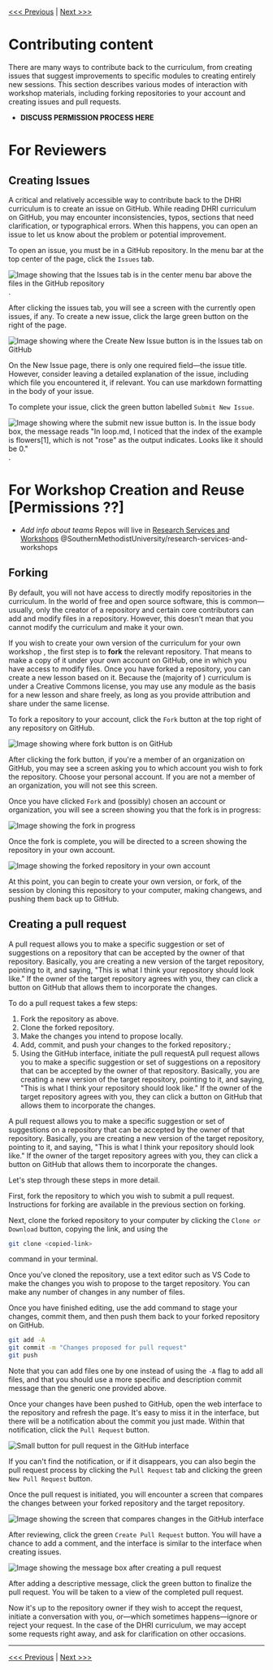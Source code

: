 [<<< Previous](style_guide.md)   | [Next >>>](checklist.md)   

# Contributing content

There are many ways to contribute back to the curriculum, from creating issues that suggest improvements to specific modules to creating entirely new sessions. This section describes various modes of interaction with workshop materials, including forking repositories to your account and creating issues and pull requests.

* **DISCUSS PERMISSION PROCESS HERE**


# For Reviewers  
## Creating Issues

A critical and relatively accessible way to contribute back to the DHRI curriculum is to create an issue on GitHub. While reading DHRI curriculum on GitHub, you may encounter inconsistencies, typos, sections that need clarification, or typographical errors. When this happens, you can open an issue to let us know about the problem or potential improvement.

To open an issue, you must be in a GitHub repository. In the menu bar at the top center of the page, click the `Issues` tab.

![Image showing that the Issues tab is in the center menu bar above the files in the GitHub repository](issues_tab.png).

After clicking the issues tab, you will see a screen with the currently open issues, if any. To create a new issue, click the large green button on the right of the page.

![Image showing where the Create New Issue button is in the Issues tab on GitHub](new_issue.png)

On the New Issue page, there is only one required field—the issue title. However, consider leaving a detailed explanation of the issue, including which file you encountered it, if relevant. You can use markdown formatting in the body of your issue.

To complete your issue, click the green button labelled `Submit New Issue`.

![Image showing where the submit new issue button is. In the issue body box, the message reads "In loop.md, I noticed that the index of the example is flowers[1], which is not "rose" as the output indicates. Looks like it should be 0."](finish_new_issue.png).

# For Workshop Creation and Reuse  [Permissions ??]

* *Add info about teams*
Repos will live in [Research Services and Workshops](https://github.com/orgs/SouthernMethodistUniversity/teams/research-services-and-workshops)
@SouthernMethodistUniversity/research-services-and-workshops

## Forking

By default, you will not have access to directly modify repositories in the curriculum. In the world of free and open source software, this is common—usually, only the creator of a repository and certain core contributors can add and modify files in a repository. However, this doesn't mean that you cannot modify the curriculum and make it your own.

If you wish to create your own version of the curriculum for your own workshop , the first step is to **fork** the relevant repository. That means to make a copy of it under your own account on GitHub, one in which you have access to modify files. Once you have forked a repository, you can create a new lesson based on it. Because the (majority of ) curriculum is under a Creative Commons license, you may use any module as the basis for a new lesson and share freely, as long as you provide attribution and share under the same license.

To fork a repository to your account, click the `Fork` button at the top right of any repository on GitHub.

![Image showing where fork button is on GitHub](fork.png)

After clicking the fork button, if you're a member of an organization on GitHub, you may see a screen asking you to which account you wish to fork the repository. Choose your personal account. If you are not a member of an organization, you will not see this screen.

Once you have clicked `Fork` and (possibly) chosen an account or organization, you will see a screen showing you that the fork is in progress:

![Image showing the fork in progress](currently-forking.png)

Once the fork is complete, you will be directed to a screen showing the repository in your own account.

![Image showing the forked repository in your own account](after-forking.png)

At this point, you can begin to create your own version, or fork,  of the session by cloning this repository to your computer, making changews, and pushing them back up to GitHub.

## Creating a pull request

A pull request allows you to make a specific suggestion or set of suggestions on a repository that can be accepted by the owner of that repository. Basically, you are creating a new version of the target repository, pointing to it, and saying, "This is what I think your repository should look like." If the owner of the target repository agrees with you, they can click a button on GitHub that allows them to incorporate the changes.

To do a pull request takes a few steps:

1. Fork the repository as above.
2. Clone the forked repository.
3. Make the changes you intend to propose locally.
4. Add, commit, and push your changes to the forked repository.;
5. Using the GitHub interface, initiate the pull requestA pull request allows you to make a specific suggestion or set of suggestions on a repository that can be accepted by the owner of that repository. Basically, you are creating a new version of the target repository, pointing to it, and saying, "This is what I think your repository should look like." If the owner of the target repository agrees with you, they can click a button on GitHub that allows them to incorporate the changes.

A pull request allows you to make a specific suggestion or set of suggestions on a repository that can be accepted by the owner of that repository. Basically, you are creating a new version of the target repository, pointing to it, and saying, "This is what I think your repository should look like." If the owner of the target repository agrees with you, they can click a button on GitHub that allows them to incorporate the changes.

Let's step through these steps in more detail.

First, fork the repository to which you wish to submit a pull request. Instructions for forking are available in the previous section on forking.

Next, clone the forked repository to your computer by clicking the `Clone or Download` button, copying the link, and using the

```bash
git clone <copied-link>
```

command in your terminal.

Once you've cloned the repository, use a text editor such as VS Code to make the changes you wish to propose to the target repository. You can make any number of changes in any number of files.

Once you have finished editing, use the add command to stage your changes, commit them, and then push them back to your forked repository on GitHub.

```bash
git add -A
git commit -m "Changes proposed for pull request"
git push
```

Note that you can add files one by one instead of using the `-A` flag to add all files, and that you should use a more specific and description commit message than the generic one provided above.

Once your changes have been pushed to GitHub, open the web interface to the repository and refresh the page. It's easy to miss it in the interface, but there will be a notification about the commit you just made. Within that notification, click the `Pull Request` button.

![Small button for pull request in the GitHub interface](commit_notification.png)

If you can't find the notification, or if it disappears, you can also begin the pull request process by clicking the `Pull Request` tab and clicking the green `New Pull Request` button.

Once the pull request is initiated, you will encounter a screen that compares the changes between your forked repository and the target repository.

![Image showing the screen that compares changes in the GitHub interface](comparing_changes.png)

After reviewing, click the green `Create Pull Request` button. You will have a chance to add a comment, and the interface is similar to the interface when creating issues.

![Image showing the message box after creating a pull request](add_message.png)

After adding a descriptive message, click the green button to finalize the pull request. You will be taken to a view of the completed pull request.

Now it's up to the repository owner if they wish to accept the request, initiate a conversation with you, or—which sometimes happens—ignore or reject your request. In the case of the DHRI curriculum, we may accept some requests right away, and ask for clarification on other occasions.

___
[<<< Previous](style_guide.md)   | [Next >>>](checklist.md)   